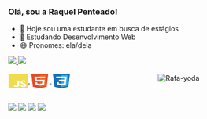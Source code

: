### Olá, sou a Raquel Penteado!

- 🔭 Hoje sou uma estudante em busca de estágios
- 🌱 Estudando Desenvolvimento Web
- 😄 Pronomes: ela/dela

 <div>
  <a href="https://github.com/RaquelPenteado">
  <img height="180em" src="https://github-readme-stats.vercel.app/api?username=RaquelPenteado&show_icons=true&theme=dracula&include_all_commits=true&count_private=true"/>
  <img height="180em" src="https://github-readme-stats.vercel.app/api/top-langs/?username=RaquelPenteado&layout=compact&langs_count=7&theme=dracula"/>
</div>
  
  <div style="display: inline_block"><br>
  <img align="center" alt="Rafa-Js" height="30" width="40" src="https://raw.githubusercontent.com/devicons/devicon/master/icons/javascript/javascript-plain.svg">
  <img align="center" alt="Rafa-HTML" height="30" width="40" src="https://raw.githubusercontent.com/devicons/devicon/master/icons/html5/html5-original.svg">
  <img align="center" alt="Rafa-CSS" height="30" width="40" src="https://raw.githubusercontent.com/devicons/devicon/master/icons/css3/css3-original.svg">
     <img align="right" width="200px" alt="Rafa-yoda" src="https://i.picasion.com/pic91/556babe6d20983d658ebcf90ef9e839b.gif">
</div>  
  
  ##
  <div>
  <a href="https://instagram.com/raquel_penteado" target="_blank"><img src="https://img.shields.io/badge/-Instagram-%23E4405F?style=for-the-badge&logo=instagram&logoColor=white" target="_blank"></a>
 <a href="https://twitter.com/raquelpenteado" target="_blank"><img src="https://img.shields.io/badge/Twitter-1DA1F2?style=for-the-badge&logo=twitter&logoColor=white" target="_blank"></a> 
  <a href = "mailto:penteadoraquel@yahoo.com.br"><img src="https://img.shields.io/badge/-Gmail-%23333?style=for-the-badge&logo=gmail&logoColor=white" target="_blank"></a>
  <a href="linkedin.com/in/raquelpenteado/" target="_blank"><img src="https://img.shields.io/badge/-LinkedIn-%230077B5?style=for-the-badge&logo=linkedin&logoColor=white" target="_blank"></a> 
  </div>
  
   
